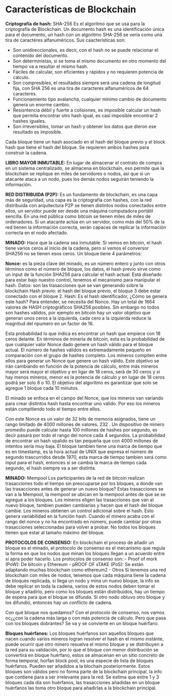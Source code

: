 # **Características de Blockchain**

**Criptografía de hash:** SHA-256 Es el algoritmo que se usa para la criptografía de Blockchain.
Un documento hash es una identificación única para el documento, un hash con un algoritmo SHA-256 se vería como una tira de caractéres alfanuméricos. Sus caacterísticas son:

- Son unidireccionales, es decir, con el hash no se puede relacionar el contenido del documento.
- Son deterministas, si se toma el mismo documento en otro momento del tiempo va a resultar el mismo hash.
- Fáciles de calcular, son eficientes y rápidos y no requieren potencia de cálculo.
- Son compresibles, el resultados siempre será una cadena de longitud fija, con SHA 256 es una tira de caracteres alfanuméricos de 64 caracteres.
- Funcionamiento tipo avalancha, cualquier mínimo cambio de documento genera un enorme cambio.
- Resisntencia débil y fuerte a colisiones, es imposible calcular un hash que permita encontrar otro hash igual, es casi imposible encontrar 2 hashes iguales.
- Son irreversibles, tomar un hash y obtener los datos que dieron ese resultado es imposible.


Cada bloque tiene un hash asociado en el hash del bloque previo y el block hash que tiene el hash del bloque. Se requieren ambos hashes para construir la cadena.


**LIBRO MAYOR INMUTABLE:**
En lugar de almacenar el contrato de compra en un sistema centralizado, se almacena en blockchain, eso permite que la blockchain se replique en miles de servidores o nodos, así que si un atacante ataca a un nodo, pues los demás nodos seguirán teniendo la información.

**RED DISTRIBUIDA (P2P):**
Es un fundamento de blockchain, es una capa más de seguridad, una capa es la criptografía con hashes, con la red distribuida con arquitectura P2P se tienen distintos nodos conectados entre ellos, un servidor puede ser desde una máquina computadora portátil sencilla. En una red pública como bitcoin se tienen miles de miles de ordenadores. Si un atacante actúa en un servidor, como más del 50% de la red tienen la información correcta, serán capaces de replicar la información correcta en el nodo afectado.

	

**MINADO:** Hace que la cadena sea inmutable.
Si vemos en bitcoin, el hash tiene varios ceros al inicio de la cadena, pero si vemos el conversor SHA256 no se tienen esos ceros.
Un bloque tiene 4 parámetros:

**Nonce:** es la pieza clave del minado, es un número entero y junto con otros términos como el número de bloque, los datos, el hash previo sirve como un input de la función SHA256 para calcular el hash actual. Está diseñado para estar bajo nuestro control, tenemos el mecanismo para manipular el hash.
Datos: son las trasacciones que se van generando sobre la blockchain
Hash previo: el hash del bloque previo, el bloque 3 debe estar conectado con el bloque 2.
Hash: Es el hash identificador, ¿Cómo se genera este hash? Para entender, se necesita del Nonce. Hay un total de 1664 valores de HASH criptográficos SHA256 posibles. Sin embargo no todos son hashes válidos, por ejemplo en bitcoin hay un valor objetivo que generan unos ceros a la izquierda, cada cero a la izquierda reduce la magnitud del npumero en un factor de 16.


Esta probabilidad lo que indica es encontrar un hash que empiece con 18 ceros delante. En términos de minería de bitcoin, esta es la probabilidad de que cualquier valor Nonce dado genere un hash válido para el bloque actual. El número de hashes válidos es extremadamente pequeño en comparación con el grupo de hashes completo. Los mineros compiten entre ellos para generar un Nonce que genere un hash válido. Este objetivo se irán cambiando en función de la potencia de cálculo, entre más mineros mayor será mayor el objetivo y en ligar de 18 ceros, será de 30 ceros y si hay menos mineros, menor es la potencia de cálculo y en lugar de 18 ceros podrá ser solo 8 o 10. El objetivo del algoritmo es garantizar que solo se agregue 1 bloque cada 10 minutos.

El minado se enfoca en el campo del Nonce, que los mineros van variando para crear distintos hash hasta encontrar uno válido. Por eso los mineros están compitiendo todo el tiempo entre ellos.

 Con este Nonce es un valor de 32 bits de memoria asignados, tiene un rango limitado de 4000 millones de valores. 232 . Un dispositivo de minero promedio puede calcular hasta 100 millones de hashes por segundo, es decir pasará por todo el rango del nonce cada 4 segundos. La probabilidad de encontrar un hash vpalido es tan pequeña que con 4000 millones de intentos sería muy baja.
El bloque tambien tiene una marca de tiempo que es en timestamp, es la hora actual de UNIX que expresa el número de segundo trascurridos desde 1970, esta marca de tiempo tambien será como input para el hash, entonces si se cambia la marca de tiempo cada segundo, el hash siempre va a ser distinta.



**MINADO:** Mempool Los participantes de la red de bitcoin realizan trasacciones todo el tiempo sin preocuparse por los bloques, a donde van las trasacciones antes de generar un nuevo bloque? Estas trasacciones se van a la Mempool, la mempool se ubican en la mempool antes de que se se agregue a los bloques. Los mineros eligen las trasacciones que van al nuevo bloque, tambien pueden cambiarlas y hacen que el hash del bloque cambie. Los mineros obtienen un control adicional sobre el hash. Esto genera variabilidad en la función hash. Cuando el minero acaba con el rango del nonce y no ha encontrado en número, puede cambiar por otras trasacciones seleccionadas para volver a probar. No todos los bloques tienen que estar al tamaño máximo del bloque.

**PROTOCOLOS DE CONSENSO:** En blockchain el proceso de añadir un bloque es el minado, el protocolo de consenso es el mecanismo que regula la forma en que los nodos que minan los bloques llegan a un acuerdo entre sí apra poder hacerlo. Los protocolos de consenso son:
	- Proof of mork (PoW): De bitcoin y Ethereum
	- pROOF OF sTAKE (PoS): Se están adaptando muchas blockchain como ethereum2
	- Otros
Si tenemos una red blockchain con miles de nodos, tenemos que cada máquina tiene la cadena de bloques replicada, si llega un nodo y mina un nuevo bloque, la info se debe replicar en toda la cadena, varios de estos nodos deben tomar el bloque y añadirlo, pero como los bloques están distribuidos, hay un tiempo de espera para que el bloque se difunda. Si otro nodo obtuvo otro bloque y los difundió, entonces hay un conflicto de cadena.


Con qué bloque nos quedamos? Con el protocolo de consenso, nos vamos oc¿¿con la cadena más larga o con más potencia de cálculo. Pero que pasa con los bloques dobrantes? Se va y se convierte en un bloque huérfano. 

**Bloques huérfanos:**  Los bloques huérfanos son aquellos bloques que nacen cuando varios mineros logran resolver el hash en el mismo instánte, puede ocurrir que otro minero resuelva el mismo bloque y se distribuyen a la red para su validación, por lo que el bloque con menor distribución se convertirá en bloque huérfano, estos se almacenan en un sitio concreto de forma temporal, horfan block pool, es una especie de lista de bloques huérfanos. Pueden ser añadidos a la blochain posteriormente. Estos bloques son válidos pero no forma parte de la blockchain principal, la info que contiene para a ser irrelevante para la red. Se estima que entre 1 y 3 bloques cada día son huérfanos, las trasacciones añadidas en un bloque huérfanos las toma otro bloque para añadirlas a la blockchain principal.
